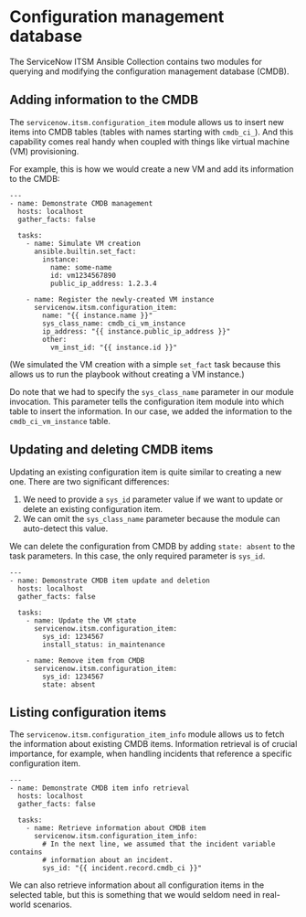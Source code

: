 # Configuration management database

The ServiceNow ITSM Ansible Collection contains two modules for querying and
modifying the configuration management database (CMDB).


## Adding information to the CMDB

The `servicenow.itsm.configuration_item` module allows us to insert new items
into CMDB tables (tables with names starting with `cmdb_ci_`). And this
capability comes real handy when coupled with things like virtual machine (VM)
provisioning.

For example, this is how we would create a new VM and add its information to
the CMDB:

    ---
    - name: Demonstrate CMDB management
      hosts: localhost
      gather_facts: false

      tasks:
        - name: Simulate VM creation
          ansible.builtin.set_fact:
            instance:
              name: some-name
              id: vm1234567890
              public_ip_address: 1.2.3.4

        - name: Register the newly-created VM instance
          servicenow.itsm.configuration_item:
            name: "{{ instance.name }}"
            sys_class_name: cmdb_ci_vm_instance
            ip_address: "{{ instance.public_ip_address }}"
            other:
              vm_inst_id: "{{ instance.id }}"

(We simulated the VM creation with a simple `set_fact` task because this allows
us to run the playbook without creating a VM instance.)

Do note that we had to specify the `sys_class_name` parameter in our module
invocation. This parameter tells the configuration item module into which table
to insert the information. In our case, we added the information to the
`cmdb_ci_vm_instance` table.


## Updating and deleting CMDB items

Updating an existing configuration item is quite similar to creating a new one.
There are two significant differences:

 1. We need to provide a `sys_id` parameter value if we want to update or
    delete an existing configuration item.
 2. We can omit the `sys_class_name` parameter because the module can
    auto-detect this value.

We can delete the configuration from CMDB by adding `state: absent` to the task
parameters. In this case, the only required parameter is `sys_id`.

    ---
    - name: Demonstrate CMDB item update and deletion
      hosts: localhost
      gather_facts: false

      tasks:
        - name: Update the VM state
          servicenow.itsm.configuration_item:
            sys_id: 1234567
            install_status: in_maintenance

        - name: Remove item from CMDB
          servicenow.itsm.configuration_item:
            sys_id: 1234567
            state: absent


## Listing configuration items

The `servicenow.itsm.configuration_item_info` module allows us to fetch the
information about existing CMDB items. Information retrieval is of crucial
importance, for example, when handling incidents that reference a specific
configuration item.

    ---
    - name: Demonstrate CMDB item info retrieval
      hosts: localhost
      gather_facts: false

      tasks:
        - name: Retrieve information about CMDB item
          servicenow.itsm.configuration_item_info:
            # In the next line, we assumed that the incident variable contains
            # information about an incident.
            sys_id: "{{ incident.record.cmdb_ci }}"

We can also retrieve information about all configuration items in the selected
table, but this is something that we would seldom need in real-world scenarios.
